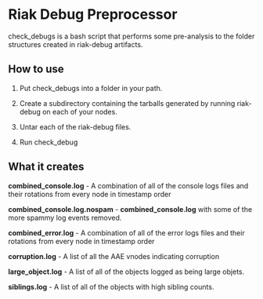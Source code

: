 # Riak Debug Preprocessor

check_debugs is a bash script that performs some pre-analysis to the folder structures created in riak-debug artifacts.

## How to use

1. Put check_debugs into a folder in your path.

2. Create a subdirectory containing the tarballs generated by running riak-debug on each of your nodes.

3. Untar each of the riak-debug files.

4. Run check_debug

## What it creates

**combined_console.log** - A combination of all of the console logs files and their rotations from every node in timestamp order 

**combined_console.log.nospam** - **combined_console.log** with some of the more spammy log events removed.

**combined_error.log** - A combination of all of the error logs files and their rotations from every node in timestamp order 

**corruption.log** - A list of all the AAE vnodes indicating corruption

**large_object.log** - A list of all of the objects logged as being large objets.

**siblings.log** - A list of all of the objects with high sibling counts.
```
